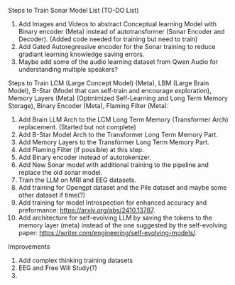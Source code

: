 Steps to Train Sonar Model List (TO-DO List)
1. Add Images and Videos to abstract Conceptual learning Model with Binary encoder (Meta) instead of autotransformer (Sonar Encoder and Decoder). (Added code needed for training but need to train)
2. Add Gated Autoregressive encoder for the Sonar training to reduce gradiant learning knowledge saving errors. 
3. Maybe add some of the audio learning dataset from Qwen Audio for understanding multiple speakers?

Steps to Train LCM (Large Concept Model) (Meta), LBM (Large Brain Model), B-Star (Model that can self-train and encourage exploration), Memory Layers (Meta) (Optmimized Self-Learning and Long Term Memory Storage), Binary Encoder (Meta), Flaming Filter (Meta):
1. Add Brain LLM Arch to the LCM Long Term Memory (Transformer Arch) replacement. (Started but not complete)
2. Add B-Star Model Arch to the Transformer Long Term Memory Part. 
3. Add Memory Layers to the Transformer Long Term Memory Part. 
4. Add Flaming Filter (if possible) at this step. 
5. Add Binary encoder instead of autotokenizer.
6. Add New Sonar model with additional training to the pipeline and replace the old sonar model. 
7. Train the LLM on MRI and EEG datasets.
8. Add training for Opengpt dataset and the Pile dataset and maybe some other dataset if time(?)
9. Add training for model Introspection for enhanced accuracy and preformance: https://arxiv.org/abs/2410.13787.
10. Add architecture for self-evolving LLM by saving the tokens to the memory layer (meta) instead of the one suggested by the self-evolving paper: https://writer.com/engineering/self-evolving-models/.

Improvements
1. Add complex thinking training datasets
2. EEG and Free Will Study(?)
3. 
